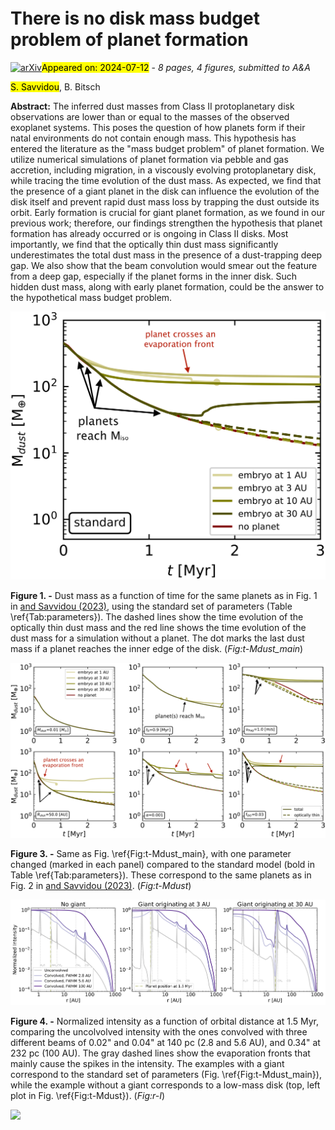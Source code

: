 <div class="macros" style="visibility:hidden;">
$\newcommand{\ensuremath}{}$
$\newcommand{\xspace}{}$
$\newcommand{\object}[1]{\texttt{#1}}$
$\newcommand{\farcs}{{.}''}$
$\newcommand{\farcm}{{.}'}$
$\newcommand{\arcsec}{''}$
$\newcommand{\arcmin}{'}$
$\newcommand{\ion}[2]{#1#2}$
$\newcommand{\textsc}[1]{\textrm{#1}}$
$\newcommand{\hl}[1]{\textrm{#1}}$
$\newcommand{\footnote}[1]{}$
$\newcommand{\be}{\begin{equation}}$
$\newcommand{\ee}{\end{equation}}$
$\newcommand{\notes}[1]{\textcolor{violet}{\textit{#1}}}$
$\title{There is no disk mass budget problem of planet formation}$
$\author{Sofia Savvidou \inst{1}$
$\and Bertram Bitsch \inst{2,1}}$
$\offprints{S. Savvidou,\ \email{savvidou@mpia.de}}$
$\institute{$
$Max-Planck-Institut für Astronomie, Königstuhl 17, 69117 Heidelberg, Germany$
$\and$
$Department of Physics, University College Cork, Cork, Ireland}$
$\date{Received date / Accepted date }$
$\begin{document}$
$\abstract{The inferred dust masses from Class II protoplanetary disk observations are lower than or equal to the masses of the observed exoplanet systems. This poses the question of how planets form if their natal environments do not contain enough mass. This hypothesis has entered the literature as the "mass budget problem" of planet formation. We utilize numerical simulations of planet formation via pebble and gas accretion, including migration, in a viscously evolving protoplanetary disk, while tracing the time evolution of the dust mass. As expected, we find that the presence of a giant planet in the disk can influence the evolution of the disk itself and prevent rapid dust mass loss by trapping the dust outside its orbit. Early formation is crucial for giant planet formation, as we found in our previous work; therefore, our findings strengthen the hypothesis that planet formation has already occurred or is ongoing in Class II disks. Most importantly, we find that the optically thin dust mass significantly underestimates the total dust mass in the presence of a dust-trapping deep gap. We also show that the beam convolution would smear out the feature from a deep gap, especially if the planet forms in the inner disk. Such hidden dust mass, along with early planet formation, could be the answer to the hypothetical mass budget problem.}$
$\keywords{protoplanetary disks -- planets and satellites: formation, gaseous planets -- circumstellar matter -- methods: numerical}$
$\maketitle$
$\n\end{document}\end{equation}}$
$\newcommand{\ee}{\end{equation}}$
$\newcommand{\notes}[1]{\textcolor{violet}{\textit{#1}}}$</div>



<div id="title">

# There is no disk mass budget problem of planet formation

</div>
<div id="comments">

[![arXiv](https://img.shields.io/badge/arXiv-2407.08533-b31b1b.svg)](https://arxiv.org/abs/2407.08533)<mark>Appeared on: 2024-07-12</mark> -  _8 pages, 4 figures, submitted to A&A_

</div>
<div id="authors">

<mark>S. Savvidou</mark>, B. Bitsch

</div>
<div id="abstract">

**Abstract:** The inferred dust masses from Class II protoplanetary disk observations are lower than or equal to the masses of the observed exoplanet systems. This poses the question of how planets form if their natal environments do not contain enough mass. This hypothesis has entered the literature as the "mass budget problem" of planet formation. We utilize numerical simulations of planet formation via pebble and gas accretion, including migration, in a viscously evolving protoplanetary disk, while tracing the time evolution of the dust mass. As expected, we find that the presence of a giant planet in the disk can influence the evolution of the disk itself and prevent rapid dust mass loss by trapping the dust outside its orbit. Early formation is crucial for giant planet formation, as we found in our previous work; therefore, our findings strengthen the hypothesis that planet formation has already occurred or is ongoing in Class II disks. Most importantly, we find that the optically thin dust mass significantly underestimates the total dust mass in the presence of a dust-trapping deep gap. We also show that the beam convolution would smear out the feature from a deep gap, especially if the planet forms in the inner disk. Such hidden dust mass, along with early planet formation, could be the answer to the hypothetical mass budget problem.

</div>

<div id="div_fig1">

<img src="tmp_2407.08533/./Mdust_opticallythin_evolution_main.png" alt="Fig1" width="100%"/>

**Figure 1. -** Dust mass as a function of time for the same planets as in Fig. 1 in [ and Savvidou (2023)](), using the standard set of parameters (Table \ref{Tab:parameters}). The dashed lines show the time evolution of the optically thin dust mass and the red line shows the time evolution of the dust mass for a simulation without a planet. The dot marks the last dust mass if a planet reaches the inner edge of the disk. (*Fig:t-Mdust_main*)

</div>
<div id="div_fig2">

<img src="tmp_2407.08533/./Mdust_opticallythin_evolution.png" alt="Fig3" width="100%"/>

**Figure 3. -** Same as Fig. \ref{Fig:t-Mdust_main}, with one parameter changed (marked in each panel) compared to the standard model (bold in Table \ref{Tab:parameters}). These correspond to the same planets as in Fig. 2 in [ and Savvidou (2023)](). (*Fig:t-Mdust*)

</div>
<div id="div_fig3">

<img src="tmp_2407.08533/./Intensity_plot.png" alt="Fig4" width="100%"/>

**Figure 4. -** Normalized intensity as a function of orbital distance at 1.5 Myr, comparing the uncolvolved intensity with the ones convolved with three different beams of 0.02" and 0.04" at 140 pc (2.8 and 5.6 AU), and 0.34" at 232 pc (100 AU). The gray dashed lines show the evaporation fronts that mainly cause the spikes in the intensity. The examples with a giant correspond to the standard set of parameters (Fig. \ref{Fig:t-Mdust_main}), while the example without a giant corresponds to a low-mass disk (top, left plot in Fig. \ref{Fig:t-Mdust}). (*Fig:r-I*)

</div><div id="qrcode"><img src=https://api.qrserver.com/v1/create-qr-code/?size=100x100&data="https://arxiv.org/abs/2407.08533"></div>